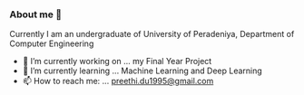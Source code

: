 ### About me 👋


Currently I am an undergraduate of University of Peradeniya, Department of Computer Engineering

- 🔭 I’m currently working on ... my Final Year Project
- 🌱 I’m currently learning ... Machine Learning and Deep Learning
- 📫 How to reach me: ... preethi.du1995@gmail.com

